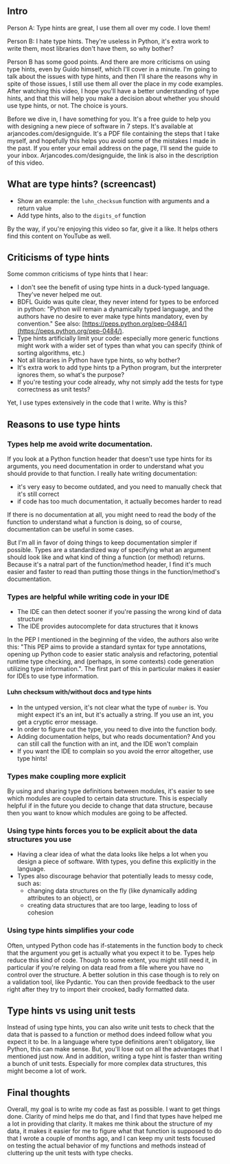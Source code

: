 ## Intro

Person A: Type hints are great, I use them all over my code. I love them!

Person B: I hate type hints. They're useless in Python, it's extra work to write them, most libraries don't have them, so why bother?

Person B has some good points. And there are more criticisms on using type hints, even by Guido himself, which I'll cover in a minute. I'm going to talk about the issues with type hints, and then I'll share the reasons why in spite of those issues, I still use them all over the place in my code examples. After watching this video, I hope you'll have a better understanding of type hints, and that this will help you make a decision about whether you should use type hints, or not. The choice is yours.

Before we dive in, I have something for you. It's a free guide to help you with designing a new piece of software in 7 steps. It's available at arjancodes.com/designguide. It's a PDF file containing the steps that I take myself, and hopefully this helps you avoid some of the mistakes I made in the past. If you enter your email address on the page, I'll send the guide to your inbox. Arjancodes.com/designguide, the link is also in the description of this video.

## What are type hints? (screencast)

- Show an example: the `luhn_checksum` function with arguments and a return value
- Add type hints, also to the `digits_of` function

By the way, if you're enjoying this video so far, give it a like. It helps others find this content on YouTube as well.

## Criticisms of type hints

Some common criticisms of type hints that I hear:

- I don't see the benefit of using type hints in a duck-typed language. They've never helped me out.
- BDFL Guido was quite clear, they never intend for types to be enforced in python: "Python will remain a dynamically typed language, and the authors have no desire to ever make type hints mandatory, even by convention." See also: [https://peps.python.org/pep-0484/](https://peps.python.org/pep-0484/).
- Type hints artificially limit your code: especially more generic functions might work with a wider set of types than what you can specify (think of sorting algorithms, etc.)
- Not all libraries in Python have type hints, so why bother?
- It's extra work to add type hints tp a Python program, but the interpreter ignores them, so what's the purpose?
- If you're testing your code already, why not simply add the tests for type correctness as unit tests?

Yet, I use types extensively in the code that I write. Why is this?

## Reasons to use type hints

### Types help me avoid write documentation.

If you look at a Python function header that doesn't use type hints for its arguments, you need documentation in order to understand what you should provide to that function. I really hate writing documentation:

- it's very easy to become outdated, and you need to manually check that it's still correct
- if code has too much documentation, it actually becomes harder to read

If there is no documentation at all, you might need to read the body of the function to understand what a function is doing, so of course, documentation can be useful in some cases.

But I'm all in favor of doing things to keep documentation simpler if possible. Types are a standardized way of specifying what an argument should look like and what kind of thing a function (or method) returns. Because it's a natral part of the function/method header, I find it's much easier and faster to read than putting those things in the function/method's documentation.

### Types are helpful while writing code in your IDE

- The IDE can then detect sooner if you're passing the wrong kind of data structure
- The IDE provides autocomplete for data structures that it knows

In the PEP I mentioned in the beginning of the video, the authors also write this: "This PEP aims to provide a standard syntax for type annotations, opening up Python code to easier static analysis and refactoring, potential runtime type checking, and (perhaps, in some contexts) code generation utilizing type information.". The first part of this in particular makes it easier for IDEs to use type information.

#### Luhn checksum with/without docs and type hints

- In the untyped version, it's not clear what the type of `number` is. You might expect it's an int, but it's actually a string. If you use an int, you get a cryptic error message.
- In order to figure out the type, you need to dive into the function body.
- Adding documentation helps, but who reads documentation? And you can still call the function with an int, and the IDE won't complain
- If you want the IDE to complain so you avoid the error altogether, use type hints!

### Types make coupling more explicit

By using and sharing type definitions between modules, it's easier to see which modules are coupled to certain data structure. This is especially helpful if in the future you decide to change that data structure, because then you want to know which modules are going to be affected.

### Using type hints forces you to be explicit about the data structures you use

- Having a clear idea of what the data looks like helps a lot when you design a piece of software. With types, you define this explicitly in the language.
- Types also discourage behavior that potentially leads to messy code, such as:
  - changing data structures on the fly (like dynamically adding attributes to an object), or
  - creating data structures that are too large, leading to loss of cohesion

### Using type hints simplifies your code

Often, untyped Python code has if-statements in the function body to check that the argument you get is actually what you expect it to be. Types help reduce this kind of code. Though to some extent, you might still need it, in particular if you're relying on data read from a file where you have no control over the structure. A better solution in this case though is to rely on a validation tool, like Pydantic. You can then provide feedback to the user right after they try to import their crooked, badly formatted data.

## Type hints vs using unit tests

Instead of using type hints, you can also write unit tests to check that the data that is passed to a function or method does indeed follow what you expect it to be. In a language where type definitions aren't obligatory, like Python, this can make sense. But, you'll lose out on all the advantages that I mentioned just now. And in addition, writing a type hint is faster than writing a bunch of unit tests. Especially for more complex data structures, this might become a lot of work.

## Final thoughts

Overall, my goal is to write my code as fast as possible. I want to get things done. Clarity of mind helps me do that, and I find that types have helped me a lot in providing that clarity. It makes me think about the structure of my data, it makes it easier for me to figure what that function is supposed to do that I wrote a couple of months ago, and I can keep my unit tests focused on testing the actual behavior of my functions and methods instead of cluttering up the unit tests with type checks.
